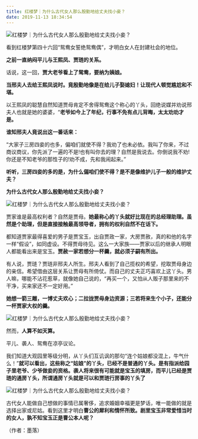 ```yaml
---
title: 红楼梦｜为什么古代女人那么殷勤地给丈夫找小妾？
date: 2019-11-13 18:34:54
---
```


 ![红楼梦｜为什么古代女人那么殷勤地给丈夫找小妾？](http://p1.pstatp.com/large/2ec10002017ec40511b6)

 看到红楼梦第四十六回“鸳鸯女誓绝鸳鸯偶”，才明白女人在封建社会的地位。

 **之前一直纳闷平儿与王熙凤、贾琏的关系。**

 话说，这一回，**贾大老爷看上了鸳鸯，要纳为姨娘。**

 **当邢夫人去给王熙凤说时。竟殷勤地像是在给儿子娶媳妇！让现代人顿觉尴尬和不堪。**

 以王熙凤的聪慧自然知道贾母肯定不舍得鸳鸯这个称心的丫头，回绝说媒并劝说邢夫人也就是她的婆婆，“**老爷如今上了年纪，行事不免有点儿背晦，太太劝劝才是。**

 **谁知邢夫人竟说出这一番话来：**

 “大家子三房四妾的也多，偏咱们就使不得？我劝了也未必依。我叫了你来，不过商议商议，你先派了一遍的不是!也有叫你去的理？自然是我说去。你倒说我不劝!你还是不知老爷的那性子的!劝不成，先和我闹起来。”

 **听听，三房四妾的多的是，为什么偏咱们使不得？是不是像维护儿子一般的维护丈夫？**

 **为什么古代女人那么殷勤地给丈夫找小妾？**

 ![红楼梦｜为什么古代女人那么殷勤地给丈夫找小妾？](http://p3.pstatp.com/large/2eca000074b11978494f)

 贾家谁是最高权利者？自然是贾母。**她最称心的丫头就好比现在的总经理助理。虽然是个助理，但是直接接触最高领导者，拥有的权利自然不在话下。**

 都知道贾家最得喜爱的男子是贾宝玉，出自贾政一家，大房贾赦，真的和他的名字一样“假设”，如同虚设。不得贾母待见。这么一大家族——贾家以后的继承人明眼人都能看出来是宝玉。**贾赦一家若想分一杯羹，就必须子嗣有所出。**

 有人说，贾琏？贾琏非邢夫人所生。邢夫人看到了自己揽权的希望，挖取贾母身边的亲信。希望借由这层关系让贾母有所倚仗。而自己的丈夫正巧喜欢上这丫头。男人嘛，哪能不沾花惹草，就像她自己说的，“再买一个，又怕从人贩子那里来的不干净，买来家还不一定好用。”

 **她想一箭三雕，一博丈夫欢心；二拉拢贾母身边资源；三若将来生个小子，还能分一杯贾家大权的羹。**

 ![红楼梦｜为什么古代女人那么殷勤地给丈夫找小妾？](http://p1.pstatp.com/large/2eca000074a8b3892a32)

 然而，**人算不如天算。**

 平儿、袭人、鸳鸯在凉亭议论。

 我们知道大观园里等级分明，从丫头们互讥讽的那句“连个姑娘都没混上，牛气什么！”**就可以看出，这些称之“姑娘”的丫头，已经不是普通的丫头。是有指派给园子里老爷、少爷做妾的资格。袭人将来很有可能就是宝玉的填房，而平儿已经是贾琏的通房丫头，所谓通房丫头就是可以和贾琏行房事的丫头了**

 ![红楼梦｜为什么古代女人那么殷勤地给丈夫找小妾？](http://p1.pstatp.com/large/2ec10002017d6c9647d2)

 古代女人能做自己想做的事情已属奢侈，追求婚姻幸福更是梦话，唯一能做的就是选择出家或尼姑。看到这里才明白**曹公的犀利和情怀所致。剧里宝玉非常爱惜当时的女人，孰不知宝玉正是曹公本人呢？**

 （作者：墨落）
